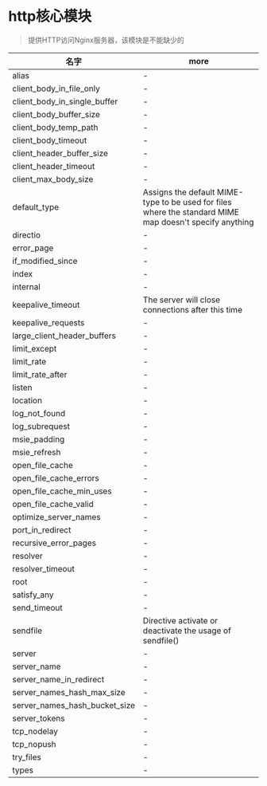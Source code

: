 # http核心模块

> 提供HTTP访问Nginx服务器，该模块是不能缺少的

| 名字                            | more                                                                                                    |
|-------------------------------|---------------------------------------------------------------------------------------------------------|
| alias                         | -                                                                                                       |
| client_body_in_file_only      | -                                                                                                       |
| client_body_in_single_buffer  | -                                                                                                       |
| client_body_buffer_size       | -                                                                                                       |
| client_body_temp_path         | -                                                                                                       |
| client_body_timeout           | -                                                                                                       |
| client_header_buffer_size     | -                                                                                                       |
| client_header_timeout         | -                                                                                                       |
| client_max_body_size          | -                                                                                                       |
| default_type                  | Assigns the default MIME-type to be used for files where the standard MIME map doesn't specify anything |
| directio                      | -                                                                                                       |
| error_page                    | -                                                                                                       |
| if_modified_since             | -                                                                                                       |
| index                         | -                                                                                                       |
| internal                      | -                                                                                                       |
| keepalive_timeout             | The server will close connections after this time                                                       |
| keepalive_requests            | -                                                                                                       |
| large_client_header_buffers   | -                                                                                                       |
| limit_except                  | -                                                                                                       |
| limit_rate                    | -                                                                                                       |
| limit_rate_after              | -                                                                                                       |
| listen                        | -                                                                                                       |
| location                      | -                                                                                                       |
| log_not_found                 | -                                                                                                       |
| log_subrequest                | -                                                                                                       |
| msie_padding                  | -                                                                                                       |
| msie_refresh                  | -                                                                                                       |
| open_file_cache               | -                                                                                                       |
| open_file_cache_errors        | -                                                                                                       |
| open_file_cache_min_uses      | -                                                                                                       |
| open_file_cache_valid         | -                                                                                                       |
| optimize_server_names         | -                                                                                                       |
| port_in_redirect              | -                                                                                                       |
| recursive_error_pages         | -                                                                                                       |
| resolver                      | -                                                                                                       |
| resolver_timeout              | -                                                                                                       |
| root                          | -                                                                                                       |
| satisfy_any                   | -                                                                                                       |
| send_timeout                  | -                                                                                                       |
| sendfile                      | Directive activate or deactivate the usage of sendfile()                                                |
| server                        | -                                                                                                       |
| server_name                   | -                                                                                                       |
| server_name_in_redirect       | -                                                                                                       |
| server_names_hash_max_size    | -                                                                                                       |
| server_names_hash_bucket_size | -                                                                                                       |
| server_tokens                 | -                                                                                                       |
| tcp_nodelay                   | -                                                                                                       |
| tcp_nopush                    | -                                                                                                       |
| try_files                     | -                                                                                                       |
| types                         | -                                                                                                       |
